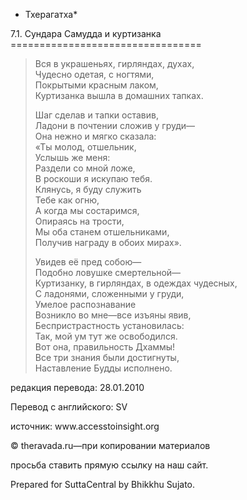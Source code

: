 * Тхерагатха*

7\.1\. Сундара Самудда и куртизанка
\=\=\=\=\=\=\=\=\=\=\=\=\=\=\=\=\=\=\=\=\=\=\=\=\=\=\=\=\=\=\=\=\=

> Вся в украшеньях, гирляндах, духах,  
> Чудесно одетая, с ногтями,  
> Покрытыми красным лаком,  
> Куртизанка вышла в домашних тапках\.
>
> Шаг сделав и тапки оставив,  
> Ладони в почтении сложив у груди—  
> Она нежно и мягко сказала:  
> «Ты молод, отшельник,  
> Услышь же меня:  
> Раздели со мной ложе,  
> В роскоши я искупаю тебя\.  
> Клянусь, я буду служить  
> Тебе как огню,  
> А когда мы состаримся,  
> Опираясь на трости,  
> Мы оба станем отшельниками,  
> Получив награду в обоих мирах»\.
>
> Увидев её пред собою—  
> Подобно ловушке смертельной—  
> Куртизанку, в гирляндах, в одеждах чудесных,  
> С ладонями, сложенными у груди,  
> Умелое распознавание  
> Возникло во мне—все изъяны явив,  
> Беспристрастность установилась:  
> Так, мой ум тут же освободился\.  
> Вот она, правильность Дхаммы\!  
> Все три знания были достигнуты,  
> Наставление Будды исполнено\.

редакция перевода: 28\.01\.2010

Перевод с английского: SV

источник: www\.accesstoinsight\.org

© theravada\.ru—при копировании материалов

просьба ставить прямую ссылку на наш сайт\.

Prepared for SuttaCentral by Bhikkhu Sujato\.